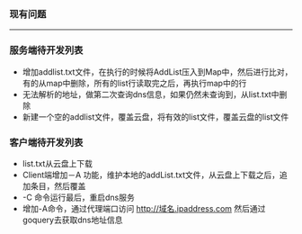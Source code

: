 ### 现有问题

----

### 服务端待开发列表
+ 增加addlist.txt文件，在执行的时候将AddList压入到Map中，然后进行比对，有的从map中删除，所有的list行读取完之后，再执行map中的行
+ 无法解析的地址，做第二次查询dns信息，如果仍然未查询到，从list.txt中删除
+ 新建一个空的addlist文件，覆盖云盘，将有效的list文件，覆盖云盘的list文件

### 客户端待开发列表
+ list.txt从云盘上下载
+ Client端增加－A 功能，维护本地的addList.txt文件，从云盘上下载之后，追加条目，然后覆盖
+ -C 命令运行最后，重启dns服务
+ 增加-A命令，通过代理端口访问 http://域名.ipaddress.com 然后通过goquery去获取dns地址信息